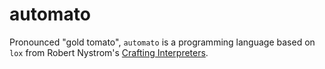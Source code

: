 # automato

Pronounced "gold tomato", `automato` is a programming language based on `lox` from Robert Nystrom's [Crafting Interpreters](https://craftinginterpreters.com/).
